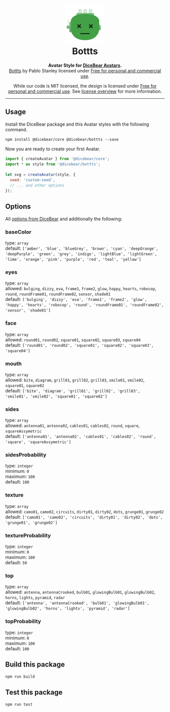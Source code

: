 <h1 align="center"><img src="./tests/svg/0.svg" width="124" /> <br />Bottts</h1>
<p align="center">
  <strong>Avatar Style for <a href="https://dicebear.com/">DiceBear Avatars</a>.</strong><br />
    <a href="https://bottts.com/">Bottts</a>
    by Pablo Stanley
    licensed under
      <a href="https://bottts.com/">Free for personal and commercial use</a>.
</p>

<p align="center">
  While our code is MIT licensed, the design is licensed under
    <a href="https://bottts.com/">Free for personal and commercial use</a>.
  See <a href="https://dicebear.com/licenses">license overview</a> for more information.
</p>

---

## Usage

Install the DiceBear package and this Avatar styles with the following command.

```
npm install @dicebear/core @dicebear/bottts --save
```

Now you are ready to create your first Avatar.

```js
import { createAvatar } from '@dicebear/core';
import * as style from '@dicebear/bottts';

let svg = createAvatar(style, {
  seed: 'custom-seed',
  // ... and other options
});
```

## Options

All [options from DiceBear](https://avatars.dicebear.com/docs/options) and
additionally the following:

### baseColor

type: `array`  
default:
`['amber', 'blue', 'blueGrey', 'brown', 'cyan', 'deepOrange', 'deepPurple', 'green', 'grey', 'indigo', 'lightBlue', 'lightGreen', 'lime', 'orange', 'pink', 'purple', 'red', 'teal', 'yellow']`

### eyes

type: `array`  
allowed: `bulging`, `dizzy`, `eva`, `frame1`, `frame2`, `glow`, `happy`,
`hearts`, `robocop`, `round`, `roundFrame01`, `roundFrame02`, `sensor`,
`shade01`  
default:
`['bulging', 'dizzy', 'eva', 'frame1', 'frame2', 'glow', 'happy', 'hearts', 'robocop', 'round', 'roundFrame01', 'roundFrame02', 'sensor', 'shade01']`

### face

type: `array`  
allowed: `round01`, `round02`, `square01`, `square02`, `square03`, `square04`  
default:
`['round01', 'round02', 'square01', 'square02', 'square03', 'square04']`

### mouth

type: `array`  
allowed: `bite`, `diagram`, `grill01`, `grill02`, `grill03`, `smile01`,
`smile02`, `square01`, `square02`  
default:
`['bite', 'diagram', 'grill01', 'grill02', 'grill03', 'smile01', 'smile02', 'square01', 'square02']`

### sides

type: `array`  
allowed: `antenna01`, `antenna02`, `cables01`, `cables02`, `round`, `square`,
`squareAssymetric`  
default:
`['antenna01', 'antenna02', 'cables01', 'cables02', 'round', 'square', 'squareAssymetric']`

### sidesProbability

type: `integer`  
minimum: `0`  
maximum: `100`  
default: `100`

### texture

type: `array`  
allowed: `camo01`, `camo02`, `circuits`, `dirty01`, `dirty02`, `dots`,
`grunge01`, `grunge02`  
default:
`['camo01', 'camo02', 'circuits', 'dirty01', 'dirty02', 'dots', 'grunge01', 'grunge02']`

### textureProbability

type: `integer`  
minimum: `0`  
maximum: `100`  
default: `50`

### top

type: `array`  
allowed: `antenna`, `antennaCrooked`, `bulb01`, `glowingBulb01`,
`glowingBulb02`, `horns`, `lights`, `pyramid`, `radar`  
default:
`['antenna', 'antennaCrooked', 'bulb01', 'glowingBulb01', 'glowingBulb02', 'horns', 'lights', 'pyramid', 'radar']`

### topProbability

type: `integer`  
minimum: `0`  
maximum: `100`  
default: `100`

## Build this package

```
npm run build
```

## Test this package

```
npm run test
```
